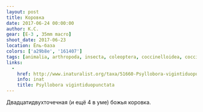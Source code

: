 ```yaml
---
layout: post
title: Коровка
date: 2017-06-24 00:00:00
author: К.С.
gear: [E-3 , 35mm macro]
shoot_date: 2017-06-23
location: Ёль-база
colors: ['a29b8e', '161407']
tags: [animalia, arthropoda, insecta, coleoptera, coccinelloidea, coccinellidae, psylloboraб psyllobora vigintiduopunctata]
links:
  -
    href: http://www.inaturalist.org/taxa/51660-Psyllobora-vigintiduopunctata
    info: inat
    title: Psyllobora vigintiduopunctata
---
```

Двадцатидвухточечная (и ещё 4 в уме) божья коровка.
